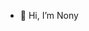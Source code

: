 - 👋 Hi, I’m Nony

<!---
NONY is a ✨ special ✨ repository because its `README.md` (this file) appears on your GitHub profile.
You can click the Preview link to take a look at your changes.
--->
